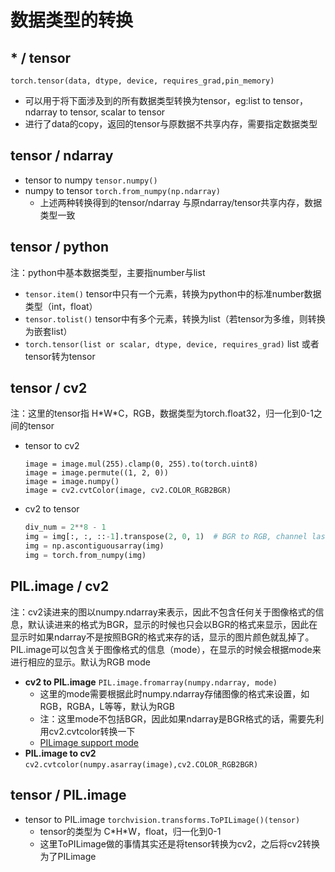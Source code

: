 # 数据类型的转换

## * / tensor

`torch.tensor(data, dtype, device, requires_grad,pin_memory)`

- 可以用于将下面涉及到的所有数据类型转换为tensor，eg:list to tensor，ndarray to tensor, scalar to tensor
- 进行了data的copy，返回的tensor与原数据不共享内存，需要指定数据类型



## tensor / ndarray

- tensor to numpy `tensor.numpy()`
- numpy to tensor `torch.from_numpy(np.ndarray)`
  - 上述两种转换得到的tensor/ndarray 与原ndarray/tensor共享内存，数据类型一致

## tensor / python

注：python中基本数据类型，主要指number与list

- `tensor.item()`  tensor中只有一个元素，转换为python中的标准number数据类型（int，float）
- `tensor.tolist()` tensor中有多个元素，转换为list（若tensor为多维，则转换为嵌套list）
- `torch.tensor(list or scalar, dtype, device, requires_grad)` list 或者 tensor转为tensor  



## tensor / cv2

注：这里的tensor指 H\*W\*C，RGB，数据类型为torch.float32，归一化到0-1之间的tensor

- tensor to cv2

  ```
  image = image.mul(255).clamp(0, 255).to(torch.uint8)
  image = image.permute((1, 2, 0))
  image = image.numpy()
  image = cv2.cvtColor(image, cv2.COLOR_RGB2BGR)
  ```

- cv2 to tensor

  ```python
  div_num = 2**8 - 1
  img = img[:, :, ::-1].transpose(2, 0, 1)  # BGR to RGB, channel last to channel first
  img = np.ascontiguousarray(img)
  img = torch.from_numpy(img)
  ```





## PIL.image / cv2

注：cv2读进来的图以numpy.ndarray来表示，因此不包含任何关于图像格式的信息，默认读进来的格式为BGR，显示的时候也只会以BGR的格式来显示，因此在显示时如果ndarray不是按照BGR的格式来存的话，显示的图片颜色就乱掉了。PIL.image可以包含关于图像格式的信息（mode），在显示的时候会根据mode来进行相应的显示。默认为RGB mode

- **cv2 to PIL.image** `PIL.image.fromarray(numpy.ndarray, mode)` 
  - 这里的mode需要根据此时numpy.ndarray存储图像的格式来设置，如RGB，RGBA，L等等，默认为RGB
  - 注：这里mode不包括BGR，因此如果ndarray是BGR格式的话，需要先利用cv2.cvtcolor转换一下
  - [PILimage support mode](https://pillow.readthedocs.io/en/latest/handbook/concepts.html#concept-modes)
- **PIL.image to cv2**  `cv2.cvtcolor(numpy.asarray(image),cv2.COLOR_RGB2BGR)`

## tensor / PIL.image

- tensor to PIL.image `torchvision.transforms.ToPILimage()(tensor)` 
  - tensor的类型为 C\*H\*W，float，归一化到0-1
  - 这里ToPILimage做的事情其实还是将tensor转换为cv2，之后将cv2转换为了PILimage

